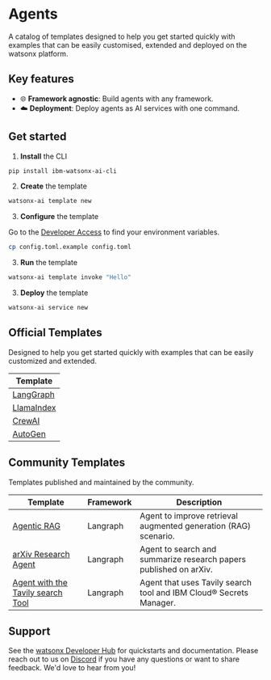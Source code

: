 # Agents

A catalog of templates designed to help you get started quickly with examples that can be easily customised, extended and deployed on the watsonx platform.

## Key features

- 🌐 **Framework agnostic**: Build agents with any framework.
- ☁️ **Deployment**: Deploy agents as AI services with one command.

## Get started

1. **Install** the CLI 

```bash
pip install ibm-watsonx-ai-cli
```

2. **Create** the template

```bash
watsonx-ai template new
```

3. **Configure** the template

Go to the [Developer Access](https://dataplatform.cloud.ibm.com/developer-access) to find your environment variables.

```bash
cp config.toml.example config.toml
```

3. **Run** the template

```bash
watsonx-ai template invoke "Hello"
```

3. **Deploy** the template

```bash
watsonx-ai service new
```

## Official Templates

Designed to help you get started quickly with examples that can be easily customized and extended.

| Template                 | 
| ------------------------ |
| [LangGraph](./base/langgraph-react-agent/) |
| [LlamaIndex](./base/llamaindex-websearch-agent/) |
| [CrewAI](./base/crewai-websearch-agent/) |
| [AutoGen](./base/autogen-agent/) |

## Community Templates

Templates published and maintained by the community.

| Template                                            | Framework | Description                                                       |
| --------------------------------------------------- | --------- | ----------------------------------------------------------------- |
| [Agentic RAG](./community/langgraph-agentic-rag/) | Langraph  | Agent to improve retrieval augmented generation (RAG) scenario. |
| [arXiv Research Agent](./community/langgraph-arxiv-research/) | Langraph  | Agent to search and summarize research papers published on arXiv. |
| [Agent with the Tavily search Tool](./community/langgraph-tavily-tool/) | Langraph  | Agent that uses Tavily search tool and IBM Cloud® Secrets Manager.   |

## Support

See the [watsonx Developer Hub](https://ibm.com/watsonx/developer) for quickstarts and documentation. Please reach out to us on [Discord](https://ibm.biz/wx-discord) if you have any questions or want to share feedback. We'd love to hear from you!
